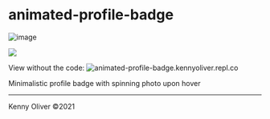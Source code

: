 # animated-profile-badge

![image](https://www.codefactor.io/repository/github/KennyOliver/animated-profile-badge/badge?style=for-the-badge)

[![](https://repl.it/badge/github/KennyOliver/animated-profile-badge)](https://repl.it/@KennyOliver/animated-profile-badge)

View without the code: ![animated-profile-badge.kennyoliver.repl.co](https://animated-profile-badge.kennyoliver.repl.co)

Minimalistic profile badge with spinning photo upon hover

---
Kenny Oliver ©2021
